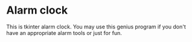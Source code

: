 # Alarm clock
This is tkinter alarm clock. You may use this genius program if you don't have an appropriate alarm tools or just for fun. 
